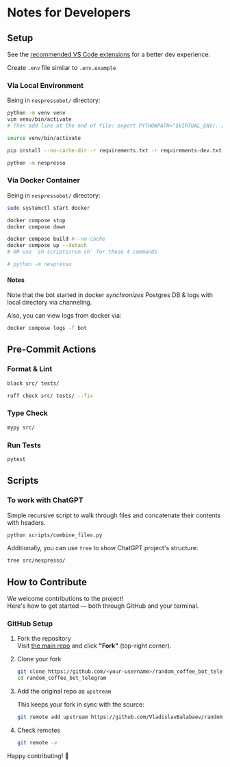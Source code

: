 # Notes for Developers

## Setup

See the [recommended VS Code extensions](recommended_vscode_extensions.md) for a better dev experience.

Create `.env` file similar to `.env.example`

### Via Local Environment

Being in `nespressobot/` directory:

```bash
python -m venv venv
vim venv/bin/activate
# Then add line at the end of file: export PYTHONPATH="$VIRTUAL_ENV/../src"

source venv/bin/activate

pip install --no-cache-dir -r requirements.txt -r requirements-dev.txt

python -m nespresso
```

### Via Docker Container

Being in `nespressobot/` directory:

```bash
sudo systemctl start docker

docker compose stop
docker compose down

docker compose build #--no-cache
docker compose up --detach
# OR use `sh scripts/run.sh` for these 4 commands

# python -m nespresso
```

#### Notes

Note that the bot started in docker _synchronizes_ Postgres DB & logs with local directory via channeling.

Also, you can view logs from docker via:

```bash
docker compose logs -f bot
```

## Pre-Commit Actions

### Format & Lint

```bash
black src/ tests/

ruff check src/ tests/ --fix
```

### Type Check

```bash
mypy src/
```

### Run Tests

```bash
pytest
```

## Scripts

### To work with ChatGPT

Simple recursive script to walk through files and concatenate their contents with headers.

```bash
python scripts/combine_files.py
```

Additionally, you can use `tree` to show ChatGPT project's structure:

```bash
tree src/nespresso/
```

## How to Contribute

We welcome contributions to the project!  
Here's how to get started — both through GitHub and your terminal.

### GitHub Setup

1. Fork the repository  
   Visit [the main repo](https://github.com/VladislavBalabaev/random_coffee_bot_telegram) and click **"Fork"** (top-right corner).

2. Clone your fork

   ```bash
   git clone https://github.com/<your-username>/random_coffee_bot_telegram.git
   cd random_coffee_bot_telegram
   ```

3. Add the original repo as `upstream`

   This keeps your fork in sync with the source:

   ```bash
   git remote add upstream https://github.com/VladislavBalabaev/random_coffee_bot_telegram.git
   ```

4. Check remotes

   ```bash
   git remote -v
   ```

Happy contributing! 💙
